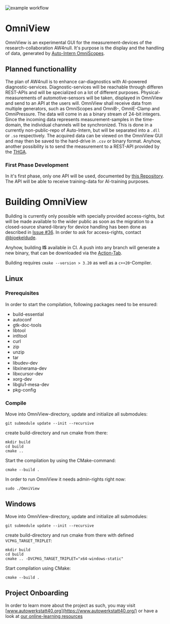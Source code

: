 
![example workflow](https://github.com/skunkforce/omniview/actions/workflows/build.yaml/badge.svg) 
# OmniView
OmniView is an experimental GUI for the measurement-devices of the research-collaboration AW4null.
It's purpose is the display and the handling of data, generated by [Auto-Intern OmniScopes](https://www.auto-intern.de/shop/). 
 

## Planned functionallity
The plan of AW4null is to enhance car-diagnostics with AI-powered diagnostic-services.
Diagnostic-services will be reachable through differen REST-APIs and will be specialized on a lot of different purposes.
Physical-measurements of automotive-sensors will be taken, displayed in OmniView and send to an API at the users will.
OmniView shall receive data from multiple generators, such as OmniScopes and OmniB-, OmniE-Clamp and OmniPressure. 
The data will come in as a binary stream of 24-bit integers.
Since the incoming data represents measurement-samples in the time-domain, the individual channels will be synchronized.
This is done in a currently non-public-repo of Auto-Intern, but will be separated into a `.dll` or `.so` respectively.
The acquired data can be viewed on the OmniView GUI and may then be saved to the hard-drive in `.csv` or binary format. 
Anyhow, another possibility is to send the measurement to a REST-API provided by the [THGA](https://www.thga.de). 

### First Phase Development
In it's first phase, only one API will be used, documented by [this Repository](https://gitlab.thga.de/aw4null/aw4null_api-description_ref/-/blob/main/openapi.json?ref_type=heads). 
The API will be able to receive training-data for AI-training purposes.

# Building OmniView
Building is currently only possible with specially provided access-rights, but will be made available to the wider public as soon as the migration to a closed-source shared-library for device handling has been done as described in [Issue #36](https://github.com/skunkforce/omniview/issues/36).
In order to ask for access-rights, contact [@bjoekeldude](https://github.com/bjoekeldude).


Anyhow, building __IS__ available in CI. A push into any branch will generate a new binary, that can be downloaded via the [Action-Tab](https://github.com/skunkforce/omniview/actions).


Building requires `cmake --version > 3.20` as well as a `c++20`-Compiler.
## Linux

### Prerequisites
In order to start the compilation, following packages need to be ensured:
* build-essential 
* autoconf 
* gtk-doc-tools 
* libtool 
* intltool 
* curl 
* zip 
* unzip 
* tar 
* libudev-dev
* libxinerama-dev 
* libxcursor-dev 
* xorg-dev 
* libglu1-mesa-dev 
* pkg-config

### Compile
Move into OmniView-directory, update and initialize all submodules:
```shell
git submodule update --init --recursive
```
create build-directory and run cmake from there:
```shell
mkdir build
cd build
cmake ..
```
Start the compilation by using the CMake-command:
```shell
cmake --build .
```

In order to run OmniView it needs admin-rights right now:
```shell
sudo ./OmniView
```

## Windows
Move into OmniView-directory, update and initialize all submodules:
```shell
git submodule update --init --recursive
```

create build-directory and run cmake from there with defined `VCPKG_TARGET_TRIPLET`:
```shell
mkdir build
cd build
cmake .. -DVCPKG_TARGET_TRIPLET="x64-windows-static"
```

Start compilation using CMake:
```shell
cmake --build .
```


## Project Onboarding
In order to learn more about the project as such, you may visit [www.autowerkstatt40.org](https://www.autowerkstatt40.org/) or have a look at [our online-learning resources](https://moodle.aw4null.de/)
